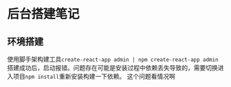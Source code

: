# 后台搭建笔记

## 环境搭建

使用脚手架构建工具`create-react-app admin | npm create-react-app admin`搭建成功后，启动报错。问题存在可能是安装过程中依赖丢失导致的，需要切换进入项目`npm install`重新安装构建一下依赖。
这个问题看情况啊
